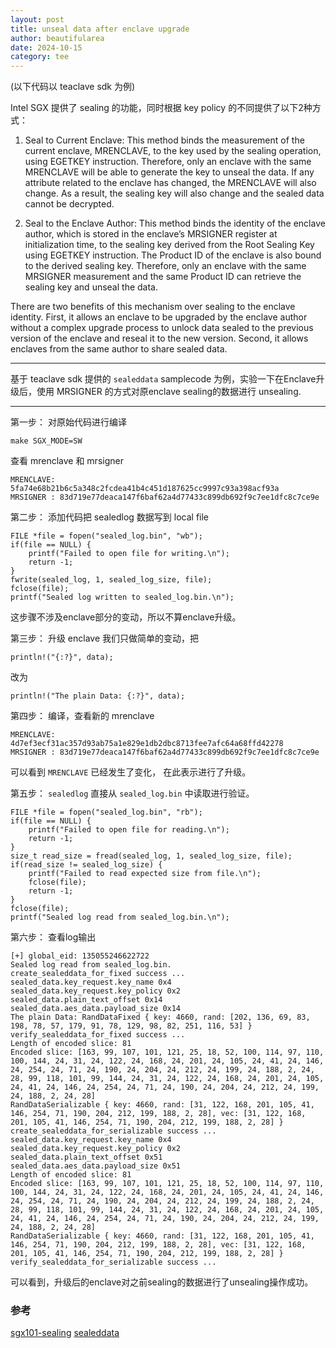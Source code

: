 ```yaml
---
layout: post
title: unseal data after enclave upgrade
author: beautifularea
date: 2024-10-15
category: tee
---
```


(以下代码以 teaclave sdk 为例)

Intel SGX 提供了 sealing 的功能，同时根据 key policy 的不同提供了以下2种方式：

1. Seal to Current Enclave:
This method binds the measurement of the current enclave, MRENCLAVE, to the key used by the sealing operation, using EGETKEY instruction. Therefore, only an enclave with the same MRENCLAVE will be able to generate the key to unseal the data. If any attribute related to the enclave has changed, the MRENCLAVE will also change. As a result, the sealing key will also change and the sealed data cannot be decrypted.

2. Seal to the Enclave Author:
This method binds the identity of the enclave author, which is stored in the enclave’s MRSIGNER register at initialization time, to the sealing key derived from the Root Sealing Key using EGETKEY instruction. The Product ID of the enclave is also bound to the derived sealing key. Therefore, only an enclave with the same MRSIGNER measurement and the same Product ID can retrieve the sealing key and unseal the data.

There are two benefits of this mechanism over sealing to the enclave identity. First, it allows an enclave to be upgraded by the enclave author without a complex upgrade process to unlock data sealed to the previous version of the enclave and reseal it to the new version. Second, it allows enclaves from the same author to share sealed data.

***

基于 teaclave sdk 提供的 `sealeddata` samplecode 为例，实验一下在Enclave升级后，使用 MRSIGNER 的方式对原enclave sealing的数据进行 unsealing.

***

第一步： 对原始代码进行编译
```
make SGX_MODE=SW
```
查看 mrenclave 和 mrsigner
```
MRENCLAVE: 5fa74e68b21b6c5a348c2fcdea41b4c451d187625cc9997c93a398acf93a
MRSIGNER : 83d719e77deaca147f6baf62a4d77433c899db692f9c7ee1dfc8c7ce9e
```

第二步： 添加代码把 sealedlog 数据写到 local file
```
FILE *file = fopen("sealed_log.bin", "wb");
if(file == NULL) {
    printf("Failed to open file for writing.\n");
    return -1;
}
fwrite(sealed_log, 1, sealed_log_size, file);
fclose(file);
printf("Sealed log written to sealed_log.bin.\n");
```
这步骤不涉及enclave部分的变动，所以不算enclave升级。

第三步： 升级 enclave
我们只做简单的变动，把
```
println!("{:?}", data);
```
改为
```
println!("The plain Data: {:?}", data);
```

第四步： 编译，查看新的 mrenclave
```
MRENCLAVE: 4d7ef3ecf31ac357d93ab75a1e829e1db2dbc8713fee7afc64a68ffd42278
MRSIGNER : 83d719e77deaca147f6baf62a4d77433c899db692f9c7ee1dfc8c7ce9e
```
可以看到 `MRENCLAVE` 已经发生了变化， 在此表示进行了升级。

第五步： `sealedlog` 直接从 `sealed_log.bin` 中读取进行验证。
```
FILE *file = fopen("sealed_log.bin", "rb");
if(file == NULL) {
    printf("Failed to open file for reading.\n");
    return -1;
}
size_t read_size = fread(sealed_log, 1, sealed_log_size, file);
if(read_size != sealed_log_size) {
    printf("Failed to read expected size from file.\n");
    fclose(file);
    return -1;
}
fclose(file);
printf("Sealed log read from sealed_log.bin.\n");
```

第六步： 查看log输出
```
[+] global_eid: 135055246622722
Sealed log read from sealed_log.bin.
create_sealeddata_for_fixed success ...
sealed_data.key_request.key_name 0x4
sealed_data.key_request.key_policy 0x2
sealed_data.plain_text_offset 0x14
sealed_data.aes_data.payload_size 0x14
The plain Data: RandDataFixed { key: 4660, rand: [202, 136, 69, 83, 198, 78, 57, 179, 91, 78, 129, 98, 82, 251, 116, 53] }
verify_sealeddata_for_fixed success ...
Length of encoded slice: 81
Encoded slice: [163, 99, 107, 101, 121, 25, 18, 52, 100, 114, 97, 110, 100, 144, 24, 31, 24, 122, 24, 168, 24, 201, 24, 105, 24, 41, 24, 146, 24, 254, 24, 71, 24, 190, 24, 204, 24, 212, 24, 199, 24, 188, 2, 24, 28, 99, 118, 101, 99, 144, 24, 31, 24, 122, 24, 168, 24, 201, 24, 105, 24, 41, 24, 146, 24, 254, 24, 71, 24, 190, 24, 204, 24, 212, 24, 199, 24, 188, 2, 24, 28]
RandDataSerializable { key: 4660, rand: [31, 122, 168, 201, 105, 41, 146, 254, 71, 190, 204, 212, 199, 188, 2, 28], vec: [31, 122, 168, 201, 105, 41, 146, 254, 71, 190, 204, 212, 199, 188, 2, 28] }
create_sealeddata_for_serializable success ...
sealed_data.key_request.key_name 0x4
sealed_data.key_request.key_policy 0x2
sealed_data.plain_text_offset 0x51
sealed_data.aes_data.payload_size 0x51
Length of encoded slice: 81
Encoded slice: [163, 99, 107, 101, 121, 25, 18, 52, 100, 114, 97, 110, 100, 144, 24, 31, 24, 122, 24, 168, 24, 201, 24, 105, 24, 41, 24, 146, 24, 254, 24, 71, 24, 190, 24, 204, 24, 212, 24, 199, 24, 188, 2, 24, 28, 99, 118, 101, 99, 144, 24, 31, 24, 122, 24, 168, 24, 201, 24, 105, 24, 41, 24, 146, 24, 254, 24, 71, 24, 190, 24, 204, 24, 212, 24, 199, 24, 188, 2, 24, 28]
RandDataSerializable { key: 4660, rand: [31, 122, 168, 201, 105, 41, 146, 254, 71, 190, 204, 212, 199, 188, 2, 28], vec: [31, 122, 168, 201, 105, 41, 146, 254, 71, 190, 204, 212, 199, 188, 2, 28] }
verify_sealeddata_for_serializable success ...
```
可以看到，升级后的enclave对之前sealing的数据进行了unsealing操作成功。

### 参考
[sgx101-sealing](https://sgx101.gitbook.io/sgx101/sgx-bootstrap/sealing)
[sealeddata](https://github.com/zkTee/sealeddata)
